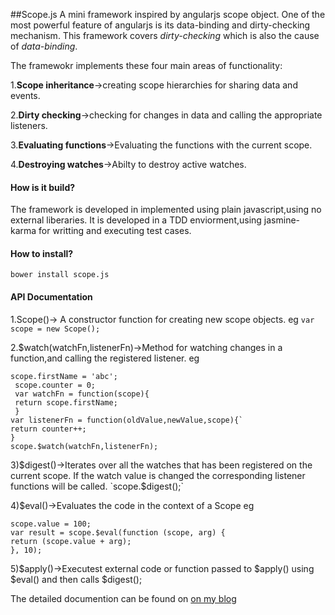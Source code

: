 ##Scope.js
 A mini framework inspired by angularjs scope object.
 One of the most powerful feature of angularjs is its data-binding and dirty-checking mechanism.
 This framework covers *dirty-checking* which is also the cause of *data-binding*.

 The framewokr implements these four main areas of functionality:
 
1.**Scope inheritance**->creating scope hierarchies for sharing data and events.

2.**Dirty checking**->checking for changes in data and calling the appropriate listeners.

3.**Evaluating functions**->Evaluating the functions with the current scope.

4.**Destroying watches**->Abilty to destroy active watches.


#### How is it build?
 The framework is developed in implemented using plain javascript,using no external liberaries.
 It is developed in a TDD enviorment,using jasmine-karma for writting and executing test cases.

#### How to install?
`bower install scope.js`

#### API Documentation
 1.Scope()-> A constructor function for creating new scope objects.
 eg `var scope = new Scope();`

 2.$watch(watchFn,listenerFn)->Method for watching changes in a function,and calling the registered listener.
 eg
```
scope.firstName = 'abc';
 scope.counter = 0;
 var watchFn = function(scope){
 return scope.firstName;
 }
var listenerFn = function(oldValue,newValue,scope){`
return counter++;
}
scope.$watch(watchFn,listenerFn);
```

3)$digest()->Iterates over all the watches that has been registered on the current scope.
If the watch value is changed the corresponding listener functions will be called.
  `scope.$digest();`

4)$eval()->Evaluates the code in the context of a Scope
eg
``` 
scope.value = 100;
var result = scope.$eval(function (scope, arg) {
return (scope.value + arg);
}, 10);
```

5)$apply()->Executest external code or function passed to $apply() using $eval() and then calls $digest();

The detailed documention can be found on [on my blog](http://atishaybaid.blogspot.in/2015/08/angularinternals-scopejs.html)



